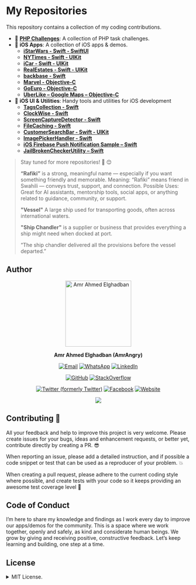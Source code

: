 # My Repositories  

This repository contains a collection of my coding contributions.  

- 📌 **[PHP Challenges](https://github.com/amrangry/PHP-Task-Assignment)**: A collection of PHP task challenges.
- 📱 **iOS Apps**: A collection of iOS apps & demos.
 	 - **[iStarWars - Swift - SwiftUI ](https://github.com/amrangry/iStarWars)**
  	 - **[NYTimes - Swift - UIKit](https://github.com/amrangry/NYTimes)**
  	 - **[iCar - Swift - UIKit](https://github.com/amrangry/iCar)**
  	 - **[RealEstates - Swift - UIKit](https://github.com/amrangry/RealEstates_demo)**
 	 - **[backbase - Swift](https://github.com/amrangry/backbase)**
 	 - **[Marvel - Objective-C](https://github.com/amrangry/Marvel_iOSApp)**  
 	 - **[GoEuro - Objective-C](https://github.com/amrangry/GoEuroDemo)**
 	 - **[UberLike – Google Maps – Objective-C](https://github.com/amrangry/GoogleMaps_ios_UberLike)**
- 🔧 **iOS UI & Utilities**: Handy tools and utilities for iOS development
	- **[TagsCollection - Swift](https://github.com/amrangry/TagsCollection)**
	- **[ClockWise - Swift](https://github.com/amrangry/ClockWise)**
   	- **[ScreenCaptureDetector - Swift](https://github.com/amrangry/ScreenCaptureDetector)**
	- **[FileCaching - Swift](https://github.com/amrangry/FileCaching)**
	- **[CustomerSearchBar - Swift - UIKit](https://github.com/amrangry/CustomerSearchBar)**
	- **[ImagePickerHandler - Swift](https://github.com/amrangry/ImagePickerHandler)**
	- **[iOS Firebase Push Notification Sample – Swift](https://github.com/amrangry/iOS_Firebase_PushNotification_Sample)**
	- **[JailBrokenCheckerUtility – Swift](https://github.com/amrangry/JailBrokenCheckerUtility)**

> Stay tuned for more repositories! 🚀  😊
> 
> **“Rafiki”** is a strong, meaningful name — especially if you want something friendly and memorable.
Meaning: “Rafiki” means friend in Swahili — conveys trust, support, and connection.
Possible Uses: Great for AI assistants, mentorship tools, social apps, or anything related to guidance, community, or support.
>
> **"Vessel"** A large ship used for transporting goods, often across international waters.
> 
> **"Ship Chandler"** is a supplier or business that provides everything a ship might need when docked at port.
> 
> “The ship chandler delivered all the provisions before the vessel departed.”
>


## **Author**
<div align="center">
  <img src="https://avatars.githubusercontent.com/u/2900952?s=400&u=41c504ca200e2f92638fc630e8361da78296b35c&v=4" width="180" alt="Amr Ahmed Elghadban"/>

  **Amr Ahmed Elghadban (AmrAngry)**

[![Email](https://img.shields.io/badge/Email-Contact%20Me-red?logo=gmail)](mailto:amr.elghadban@gmail.com) [![WhatsApp](https://img.shields.io/badge/GitHub-Profile-blue?logo=whatsapp)](https://api.whatsapp.com/send/?phone=00971543233227&text=Hi%20&app_absent=0) [![LinkedIn](https://img.shields.io/badge/LinkedIn-Profile-blue?logo=linkedin)](https://www.linkedin.com/in/amrelghadban/)

[![GitHub](https://img.shields.io/badge/GitHub-Profile-blue?logo=github)](https://github.com/amrangry) [![StackOverflow](https://img.shields.io/badge/StackOverflow-Profile-orange?logo=stackoverflow)](https://stackoverflow.com/users/1316779/amrangry)

[![Twitter (formerly Twitter)](https://img.shields.io/badge/Twitter-Profile-blue?logo=twitter)](https://x.com/intent/follow?screen_name=amr_elghadban) [![Facebook](https://img.shields.io/badge/Facebook-Profile-blue?logo=facebook)](https://facebook.com/amr.elghadban) [![Website](https://img.shields.io/badge/Website-Visit%20Me-blue?logo=globe)](https://amrangry.github.io/)
       <div align="center" >
	       <a href = "https://www.buymeacoffee.com/amrangry">
		    <img src = "https://img.buymeacoffee.com/button-api/?text=Buy%20me%20a%20coffee&emoji=&slug=your-username&button_colour=FFDD00&font_colour=000000&font_family=Cookie&outline_colour=000000&coffee_colour=ffffff"/>
                </a>
       </div>
  <!--  [![Buy Me a Coffee](https://img.shields.io/badge/Buy%20Me%20a%20Coffee-Support%20Me-yellow?logo=buymeacoffee)](https://www.buymeacoffee.com/amrangry) -->
  <!--  [Email](mailto:amr.elghadban@gmail.com?subject=I%20checked%20your%20GitHub%20repo!): [amr.elghadban@gmail.com](mailto:amr.elghadban@gmail.com) -->
  <!-- [![Linkedin](https://img.shields.io/badge/Lets%20Connect%20via-LinkedIn-blue)](https://www.linkedin.com/in/amrelghadban/) -->
  <!-- [![X (formerly Twitter) Follow](https://img.shields.io/twitter/follow/amr_elghadban)](https://x.com/intent/follow?screen_name=amr_elghadban) -->
  
</div>

## **Contributing 🤘**

All your feedback and help to improve this project is very welcome. Please create issues for your bugs, ideas and enhancement requests, or better yet, contribute directly by creating a PR. 😎

When reporting an issue, please add a detailed instruction, and if possible a code snippet or test that can be used as a reproducer of your problem. 💥

When creating a pull request, please adhere to the current coding style where possible, and create tests with your code so it keeps providing an awesome test coverage level 💪

## **Code of Conduct**

I’m here to share my knowledge and findings as I work every day to improve our apps/demos for the community.
This is a space where we work together, openly and safely, as kind and considerate human beings.
We grow by giving and receiving positive, constructive feedback. 
Let’s keep learning and building, one step at a time.

## **License**

<details>
<summary>MIT License.</summary>
Distributed under MIT License.
Copyright 2025 © Amr Elghadban
</details>

